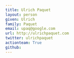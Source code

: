 ```yaml
---
title: Ulrich Paquet
layout: person
given: Ulrich
family: Paquet
email: upaq@google.com
url: http://ulrichpaquet.com
twitter: ulrichpaquet
actionteam: True
github: 
---
```


